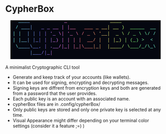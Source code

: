 # CypherBox

<p align="center">
<img src="./logo.png" class="center"></p>
</p>

A minimalist Cryptographic CLI tool

- Generate and keep track of your accounts (like wallets).
- It can be used for signing, encrypting and decrypting messages.
- Signing keys are diffrent from encryption keys and both are generated from a password that the user provides.
- Each public key is an account with an associated name.
- cypherBox files are in .config/cypherBox/
- Only public keys are stored and only one private key is selected at any time.
- Visual Appearance might differ depending on your terminal color settings (consider it a feature ;=) )
